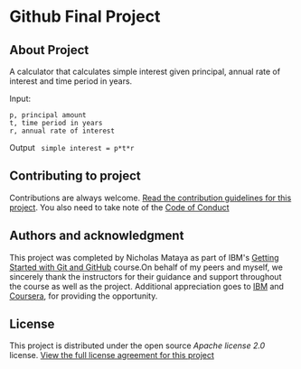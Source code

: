 # Github Final Project

## About Project

A calculator that calculates simple interest given principal, annual rate of interest and time period in years.

Input:
   ```
   p, principal amount
   t, time period in years
   r, annual rate of interest
```
   
Output
  ``` simple interest = p*t*r```

## Contributing to project

Contributions are always welcome. [Read the contribution guidelines for this project](docs/CONTRIBUTING.md).
You also need to take note of the [Code of Conduct](docs/CODE_OF_CONDUCT.md)

## Authors and acknowledgment

This project was completed by Nicholas Mataya as part of IBM's [Getting Started with Git and GitHub](https://www.coursera.org/learn/getting-started-with-git-and-github) course.On behalf of my peers and myself, we sincerely thank the instructors for their guidance and support throughout the course as well as the project. Additional appreciation goes to [IBM](https://www.ibm.com/) and [Coursera](https://www.coursera.org/), for providing the opportunity.


## License

This project is distributed under the open source _Apache license 2.0_ license. [View the full license agreement for this project](docs/LICENSE)
